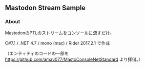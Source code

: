 ## Mastodon Stream Sample

### About
MastodonのPTLのストリームをコンソールに流すだけ。

C#7.1 / .NET 4.7 / mono (mac) / Rider 2017.2.1 で作成

（エンティティのコードの一部を https://github.com/amay077/MastoConsoleNetStandard より拝借。）